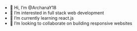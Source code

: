 - 👋 Hi, I’m @ArchanaY18
- 👀 I’m interested in full stack web development
- 🌱 I’m currently learning react.js
- 💞️ I’m looking to collaborate on building responsive websites

<!---
ArchanaY18/ArchanaY18 is a ✨ special ✨ repository because its `README.md` (this file) appears on your GitHub profile.
You can click the Preview link to take a look at your changes.
--->
